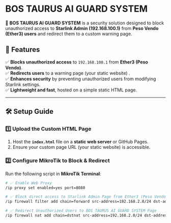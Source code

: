 # BOS TAURUS AI GUARD SYSTEM  

🚀 **BOS TAURUS AI GUARD SYSTEM** is a security solution designed to block unauthorized access to **Starlink Admin (192.168.100.1)** from **Peso Vendo (Ether3) users** and redirect them to a custom warning page.  

## 🎯 Features  
✅ **Blocks unauthorized access** to `192.168.100.1` from **Ether3 (Peso Vendo)**.  
✅ **Redirects users** to a warning page (your static website) .  
✅ **Enhances security** by preventing unauthorized users from modifying Starlink settings.  
✅ **Lightweight and fast**, hosted on a simple static HTML page.  

---

## 🛠️ Setup Guide  

### **1️⃣ Upload the Custom HTML Page**  
1. Host the **`index.html`** file on a **static web server** or GitHub Pages.  
2. Ensure your custom page URL (your static website) is accessible.  

### **2️⃣ Configure MikroTik to Block & Redirect**  
Run the following script in **MikroTik Terminal**:  

```sh
# ✅ Enable Web Proxy
/ip proxy set enabled=yes port=8080

# ✅ Block direct access to Starlink Admin Page from Ether3 (Peso Vendo)
/ip firewall filter add chain=forward src-address=192.168.2.0/24 dst-address=192.168.100.1 action=reject reject-with=icmp-host-unreachable comment="BOS TAURUS AI GUARD SYSTEM - Blocking Unauthorized Starlink Access"

# ✅ Redirect Unauthorized Users to BOS TAURUS AI GUARD SYSTEM Page
/ip firewall nat add chain=dstnat src-address=192.168.2.0/24 dst-address=192.168.100.
